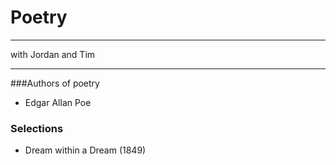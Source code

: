 # Poetry
---
with Jordan and Tim

---

###Authors of poetry

* Edgar Allan Poe

### Selections
* Dream within a Dream (1849)

